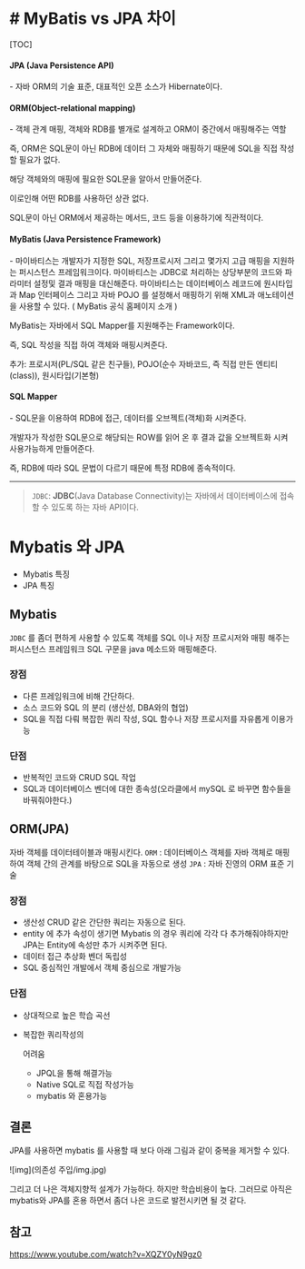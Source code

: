 # # MyBatis vs JPA 차이

[TOC]



#### **JPA (Java Persistence API)**

\- 자바 ORM의 기술 표준, 대표적인 오픈 소스가 Hibernate이다.



#### **ORM(Object-relational mapping)**

\- 객체 관계 매핑, 객체와 RDB를 별개로 설계하고 ORM이 중간에서 매핑해주는 역할

즉, ORM은 SQL문이 아닌 RDB에 데이터 그 자체와 매핑하기 때문에 SQL을 직접 작성할 필요가 없다.

해당 객체와의 매핑에 필요한 SQL문을 알아서 만들어준다.

이로인해 어떤 RDB를 사용하던 상관 없다.

SQL문이 아닌 ORM에서 제공하는 메서드, 코드 등을 이용하기에 직관적이다.



#### **MyBatis (Java Persistence Framework)**

\- 마이바티스는 개발자가 지정한 SQL, 저장프로시저 그리고 몇가지 고급 매핑을 지원하는 퍼시스턴스 프레임워크이다. 마이바티스는 JDBC로 처리하는 상당부분의 코드와 파라미터 설정및 결과 매핑을 대신해준다. 마이바티스는 데이터베이스 레코드에 원시타입과 Map 인터페이스 그리고 자바 POJO 를 설정해서 매핑하기 위해 XML과 애노테이션을 사용할 수 있다. ( MyBatis 공식 홈페이지 소개 )

MyBatis는 자바에서 SQL Mapper를 지원해주는 Framework이다.

즉, SQL 작성을 직접 하여 객체와 매핑시켜준다.

추가: 프로시저(PL/SQL 같은 친구들), POJO(순수 자바코드, 즉 직접 만든 엔티티(class)), 원시타입(기본형)



#### **SQL Mapper**

\- SQL문을 이용하여 RDB에 접근, 데이터를 오브젝트(객체)화 시켜준다.

개발자가 작성한 SQL문으로 해당되는 ROW를 읽어 온 후 결과 값을 오브젝트화 시켜 사용가능하게 만들어준다.

즉, RDB에 따라 SQL 문법이 다르기 때문에 특정 RDB에 종속적이다.

---

> `JDBC`: **JDBC**(Java Database Connectivity)는 자바에서 데이터베이스에 접속할 수 있도록 하는 자바 API이다.

# Mybatis 와 JPA

- Mybatis 특징
- JPA 특징

## Mybatis

`JDBC` 를 좀더 편하게 사용할 수 있도록 객체를 SQL 이나 저장 프로시저와 매핑 해주는 퍼시스턴스 프레임워크 SQL 구문을 java 메소드와 매핑해준다.

### 장점

- 다른 프레임워크에 비해 간단하다.
- 소스 코드와 SQL 의 분리 (생산성, DBA와의 협업)
- SQL을 직접 다뤄 복잡한 쿼리 작성, SQL 함수나 저장 프로시저를 자유롭게 이용가능

### 단점

- 반복적인 코드와 CRUD SQL 작업
- SQL과 데이터베이스 벤더에 대한 종속성(오라클에서 mySQL 로 바꾸면 함수들을 바꿔줘야한다.)

## ORM(JPA)

자바 객체를 데이터테이블과 매핑시킨다.
`ORM` : 데이터베이스 객체를 자바 객체로 매핑하여 객체 간의 관계를 바탕으로 SQL을 자동으로 생성
`JPA` : 자바 진영의 ORM 표준 기술

### 장점

- 생산성 CRUD 같은 간단한 쿼리는 자동으로 된다.
- entity 에 추가 속성이 생기면 Mybatis 의 경우 쿼리에 각각 다 추가해줘야하지만 JPA는 Entity에 속성만 추가 시켜주면 된다.
- 데이터 접근 추상화 벤더 독립성
- SQL 중심적인 개발에서 객체 중심으로 개발가능

### 단점

- 상대적으로 높은 학습 곡선

- 복잡한 쿼리작성의

   

  어려움

  - JPQL을 통해 해결가능
  - Native SQL로 직접 작성가능
  - mybatis 와 혼용가능

## 결론

JPA를 사용하면 mybatis 를 사용할 때 보다 아래 그림과 같이 중복을 제거할 수 있다.

![img](의존성 주입/img.jpg)


그리고 더 나은 객체지향적 설계가 가능하다.
하지만 학습비용이 높다. 그러므로 아직은 mybatis와 JPA를 혼용 하면서 좀더 나은 코드로 발전시키면 될 것 같다.

## 참고

https://www.youtube.com/watch?v=XQZY0yN9gz0
